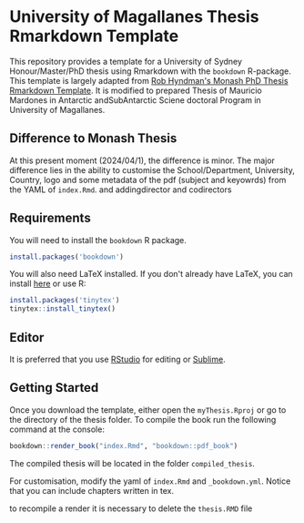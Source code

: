 University of Magallanes Thesis Rmarkdown Template
========================

This repository provides a template for a University of Sydney Honour/Master/PhD thesis using Rmarkdown with the `bookdown` R-package. This template is largely adapted from [Rob Hyndman's Monash PhD Thesis Rmarkdown Template](https://github.com/robjhyndman/MonashThesis). It is modified to prepared Thesis of Mauricio Mardones in Antarctic andSubAntarctic Sciene doctoral Program in University of Magallanes.

## Difference to Monash Thesis

At this present moment (2024/04/1), the difference is minor. The major difference lies in the ability to customise the School/Department, University, Country, logo and some metadata of the pdf (subject and keyowrds) from the YAML of `index.Rmd`. and addingdirector and codirectors

## Requirements

You will need to install the `bookdown` R package.

```r
install.packages('bookdown')
```

You will also need LaTeX installed. If you don't already have LaTeX, you can install [here](https://www.latex-project.org/get/) or use R:

```r
install.packages('tinytex')
tinytex::install_tinytex()
```

## Editor

It is preferred that you use [RStudio](https://www.rstudio.com/) for editing or [Sublime](https://www.sublimetext.com).

## Getting Started

Once you download the template, either open the `myThesis.Rproj` or go to the directory of the thesis folder. To compile the book run the following command at the console: 

```r
bookdown::render_book("index.Rmd", "bookdown::pdf_book")
``` 

The compiled thesis will be located in the folder `compiled_thesis`.

For customisation, modify the yaml of `index.Rmd` and `_bookdown.yml`. Notice that you can include chapters written in tex.  

to recompile a render it is necessary to delete the `thesis.RMD` file


